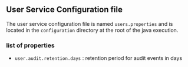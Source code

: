 ## User Service Configuration file
The user service configuration file is named `users.properties` and is located in the `configuration` 
directory at the root of the java execution.

### list of properties
- `user.audit.retention.days` : retention period for audit events in days